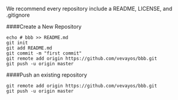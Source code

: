 We recommend every repository include a README, LICENSE, and .gitignore

####Create a New Repository

    echo # bbb >> README.md
    git init
    git add README.md
    git commit -m "first commit"
    git remote add origin https://github.com/vevayos/bbb.git
    git push -u origin master

####Push an existing repository

    git remote add origin https://github.com/vevayos/bbb.git
    git push -u origin master

